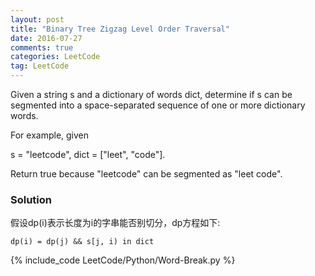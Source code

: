 ```yaml
---
layout: post
title: "Binary Tree Zigzag Level Order Traversal"
date: 2016-07-27
comments: true
categories: LeetCode
tag: LeetCode
---
```


Given a string s and a dictionary of words dict, determine if s can be segmented into a space-separated sequence of one or more dictionary words.

For example, given

s = "leetcode",
dict = ["leet", "code"].

Return true because "leetcode" can be segmented as "leet code".

<!--more-->
### Solution

假设dp(i)表示长度为i的字串能否别切分，dp方程如下:

`dp(i) = dp(j) && s[j, i) in dict`

{% include_code LeetCode/Python/Word-Break.py %}
